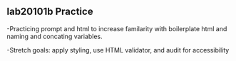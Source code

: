 ## lab20101b Practice

-Practicing prompt and html to increase familarity with boilerplate html and naming and concating variables.


-Stretch goals: apply styling, use HTML validator, and audit for accessibility 
